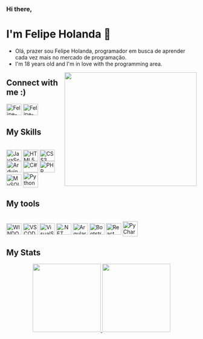 ### Hi there,
# I'm Felipe Holanda 👋

<ul>
  <li>Olá, prazer sou Felipe Holanda, programador em busca de aprender cada vez mais no mercado de programação.
  <li>I'm 18 years old and I'm in love with the programming area.
</ul>

 <img align="right" height="300" width="350" SRC="https://media0.giphy.com/media/qgQUggAC3Pfv687qPC/giphy.gif?cid=ecf05e477bh6opslr7qo6y8ajxno89u6kb0ml6etdigf5bwp&rid=giphy.gif&ct=g">

## Connect with me :)

<div style="width: 150px; display: inline_block">
  
<a href="https://www.linkedin.com/in/felipe-holanda-de-freitas-3a91281a2/">
  <img aling="center" alt="Felipe-Linkedin" height="30" width="40" src="https://cdn.jsdelivr.net/gh/devicons/devicon/icons/linkedin/linkedin-original.svg"></a>
  
<a href="https://www.facebook.com/felipe.holanda.3158">
  <img alt="Felipe-Fecebook" height="30" width="40" src="https://cdn.jsdelivr.net/gh/devicons/devicon/icons/facebook/facebook-plain.svg">
  </div>
</a>

</div>

## My Skills 
<div class="display: inline_block"><br>
<img align="center" alt="JavaScript" height="30" width="40" src="https://cdn.jsdelivr.net/gh/devicons/devicon/icons/javascript/javascript-original.svg" style="max-width:100%;">
<img align="center" alt="HTML5" height="30" width="40" src="https://cdn.jsdelivr.net/gh/devicons/devicon/icons/html5/html5-original-wordmark.svg" style="max-width:100%;">
<img align="center" alt="CSS3" height="30" width="40" src="https://cdn.jsdelivr.net/gh/devicons/devicon/icons/css3/css3-original-wordmark.svg" style="max-width:100%;">
<img align="center" alt="Arduino" height="30" width="40" src="https://cdn.jsdelivr.net/gh/devicons/devicon/icons/arduino/arduino-original-wordmark.svg" style="max-width:100%;">
<img align="center" alt="C#" height="30" width="40" src="https://cdn.jsdelivr.net/gh/devicons/devicon/icons/csharp/csharp-original.svg" style="max-width:100%;">
<img align="center" alt="PHP" height="30" width="40" src="https://cdn.jsdelivr.net/gh/devicons/devicon/icons/php/php-original.svg" style="max-width:100%;">
<img align="center" alt="MySQL" height="30" width="40" src="https://cdn.jsdelivr.net/gh/devicons/devicon/icons/mysql/mysql-original.svg" style="max-width:100%;">
<img align="center" alt="Python" height="40" width="40" src="https://img.icons8.com/color/48/000000/python--v1.png" style="max-width:100%;">

</div>

## My tools
<div style="display: inline_block"><br>
  <img align="center" alt="WINDOWS 10" height="30" width="40" src="https://cdn.jsdelivr.net/gh/devicons/devicon/icons/windows8/windows8-original.svg" style="max-width:100%;">
  <img align="center" alt="VSCODE" height="30" width="40" src="https://cdn.jsdelivr.net/gh/devicons/devicon/icons/vscode/vscode-original.svg" style="max-width:100%;">
  <img align="center" alt="VisualStudio" height="30" width="40" src="https://cdn.jsdelivr.net/gh/devicons/devicon/icons/visualstudio/visualstudio-plain.svg" style="max-width:100%;">
  <img align="center" alt=".NET" height="30" width="40" src="https://cdn.jsdelivr.net/gh/devicons/devicon/icons/dotnetcore/dotnetcore-original.svg" style="max-width:100%;">
  <img align="center" alt="Argular" height="30" width="40" src="https://cdn.jsdelivr.net/gh/devicons/devicon/icons/angularjs/angularjs-original.svg" style="max-width:100%;">
<img align="center" alt="Bootstrap" height="30" width="40" src="https://cdn.jsdelivr.net/gh/devicons/devicon/icons/bootstrap/bootstrap-plain-wordmark.svg" style="max-width:100%;">
 <img align="center" alt="React JS" height="30" width="40" src="https://cdn.jsdelivr.net/gh/devicons/devicon/icons/react/react-original.svg" style="max-width:100%;">
  <img align="center" alt="PyCharm" height="40" width="40" src="https://img.icons8.com/color/48/000000/pycharm.png" style="max-width:100%;">
</div>


## My Stats
<div align="center">
<a href="https://github.com/felipeholanda2077">
  <img height="180em" src="https://github-readme-stats.vercel.app/api?username=felipeholanda2077&show_icons=true&theme=dark" />
<a href="https://github.com/felipeholanda2077">
  <img height="180em" src="https://github-readme-stats.vercel.app/api/top-langs/?username=felipeholanda2077&layout=compact&theme=dark" />
</a>
 </div>
